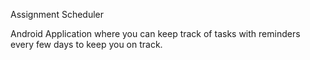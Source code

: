 Assignment Scheduler

Android Application where you can keep track of tasks with reminders every few days to keep you on track.
